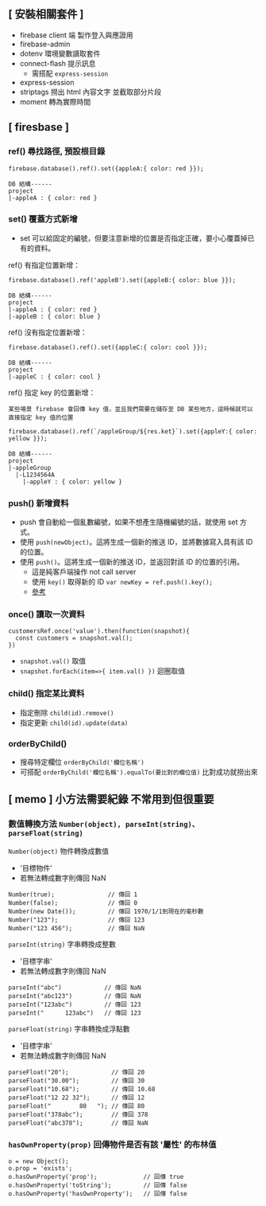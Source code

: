 ## [ 安裝相關套件 ]

- firebase client 端 製作登入與應證用
- firebase-admin
- dotenv 環境變數讀取套件
- connect-flash 提示訊息
  - 需搭配 `express-session`
- express-session
- striptags 撈出 html 內容文字 並截取部分片段
- moment 轉為實際時間

## [ firesbase ]

### ref() 尋找路徑, 預設根目錄

```
firebase.database().ref().set({appleA:{ color: red }});

DB 結構------
project
|-appleA : { color: red }
```

### set() 覆蓋方式新增

- set 可以給固定的編號，但要注意新增的位置是否指定正確，要小心覆蓋掉已有的資料。

ref() 有指定位置新增：

```
firebase.database().ref('appleB').set({appleB:{ color: blue }});

DB 結構------
project
|-appleA : { color: red }
|-appleB : { color: blue }
```

ref() 沒有指定位置新增：

```
firebase.database().ref().set({appleC:{ color: cool }});

DB 結構------
project
|-appleC : { color: cool }
```

ref() 指定 key 的位置新增：

```
某些場景 firebase 會回傳 key 值，並且我們需要在儲存至 DB 某些地方，這時候就可以直接指定 key 值的位置

firebase.database().ref(`/appleGroup/${res.ket}`).set({appleY:{ color: yellow }});

DB 結構------
project
|-appleGroup
  |-L1234564A
    |-appleY : { color: yellow }

```

### push() 新增資料

- push 會自動給一個亂數編號，如果不想產生隨機編號的話，就使用 set 方式。
- 使用 `push(newObject)`。這將生成一個新的推送 ID，並將數據寫入具有該 ID 的位置。
- 使用 `push()`。這將生成一個新的推送 ID，並返回對該 ID 的位置的引用。
  - 這是純客戶端操作 not call server
  - 使用 `key()` 取得新的 ID `var newKey = ref.push().key();`
  - [參考](https://stackoverflow.com/questions/38768576/in-firebase-when-using-push-how-do-i-get-the-unique-id-and-store-in-my-databas)

### once() 讀取一次資料

```
customersRef.once('value').then(function(snapshot){
  const customers = snapshot.val();
})
```

- `snapshot.val()` 取值
- `snapshot.forEach(item=>{ item.val() })` 迴圈取值

### child() 指定某比資料

- 指定刪除 `child(id).remove()`
- 指定更新 `child(id).update(data)`

### orderByChild()

- 搜尋特定欄位 `orderByChild('欄位名稱')`
- 可搭配 `orderByChild('欄位名稱').equalTo(要比對的欄位值)` 比對成功就撈出來

## [ memo ] 小方法需要紀錄 不常用到但很重要

### 數值轉換方法 `Number(object), parseInt(string)、parseFloat(string)`

`Number(object)` 物件轉換成數值

- '目標物件'
- 若無法轉成數字則傳回 NaN

```
Number(true);               // 傳回 1
Number(false);              // 傳回 0
Number(new Date());         // 傳回 1970/1/1到現在的毫秒數
Number("123");              // 傳回 123
Number("123 456");          // 傳回 NaN
```

`parseInt(string)` 字串轉換成整數

- '目標字串'
- 若無法轉成數字則傳回 NaN

```
parseInt("abc")            // 傳回 NaN
parseInt("abc123")         // 傳回 NaN
parseInt("123abc")         // 傳回 123
parseInt("      123abc")   // 傳回 123
```

`parseFloat(string)` 字串轉換成浮點數

- '目標字串'
- 若無法轉成數字則傳回 NaN

```
parseFloat("20");            // 傳回 20
parseFloat("30.00");         // 傳回 30
parseFloat("10.68");         // 傳回 10.68
parseFloat("12 22 32");      // 傳回 12
parseFloat("        80   "); // 傳回 80
parseFloat("378abc");        // 傳回 378
parseFloat("abc378");        // 傳回 NaN
```

### `hasOwnProperty(prop)` 回傳物件是否有該 '屬性' 的布林值

```
o = new Object();
o.prop = 'exists';
o.hasOwnProperty('prop');             // 回傳 true
o.hasOwnProperty('toString');         // 回傳 false
o.hasOwnProperty('hasOwnProperty');   // 回傳 false
```
